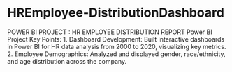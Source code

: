 # HREmployee-DistributionDashboard
POWER BI PROJECT : HR EMPLOYEE DISTRIBUTION REPORT Power BI Project Key Points: 1. Dashboard Development: Built interactive dashboards in Power BI for HR data analysis from 2000 to 2020, visualizing key metrics. 2. Employee Demographics: Analyzed and displayed gender, race/ethnicity, and age distribution across the company.
